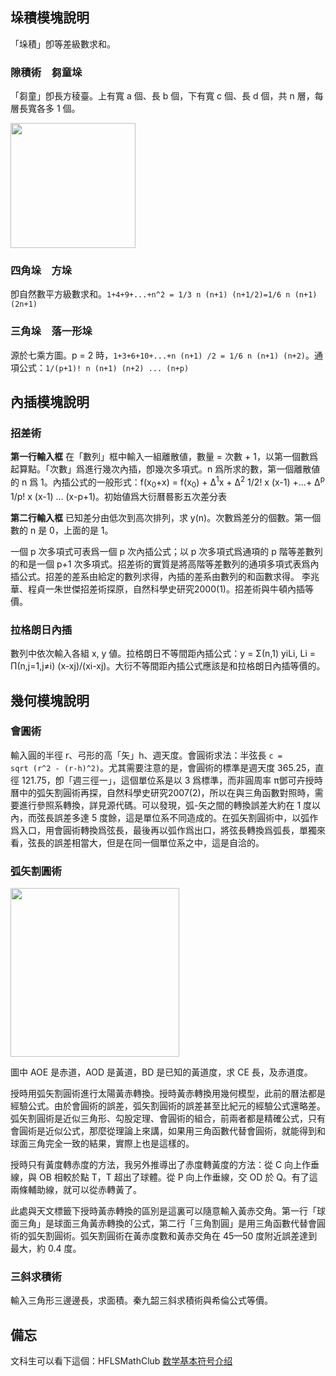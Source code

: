## 垛積模塊說明

「垛積」卽等差級數求和。

### 隙積術　芻童垛

「芻童」卽長方稜臺。上有寬 a 個、長 b 個，下有寬 c 個、長 d 個，共 n 層，每層長寬各多 1 個。

<img src="https://pic.imgdb.cn/item/6095056cd1a9ae528f444d48.png" width='200'>

### 四角垛　方垛

卽自然數平方級數求和。`1+4+9+...+n^2 = 1/3 n (n+1) (n+1/2)=1/6 n (n+1) (2n+1)`

### 三角垛　落一形垛

源於七乘方圖。p = 2 時，`1+3+6+10+...+n (n+1) /2 = 1/6 n (n+1) (n+2)`。通項公式：`1/(p+1)! n (n+1) (n+2) ... (n+p)`

## 內插模塊說明

### 招差術

 **第一行輸入框** 在「數列」框中輸入一組離散値，數量 = 次數 + 1，以第一個數爲起算點。「次數」爲進行幾次內插，卽幾次多項式。n 爲所求的數，第一個離散値的 n 爲 1。內插公式的一般形式：f(x<sub>0</sub>+x) = f(x<sub>0</sub>) + Δ<sup>1</sup>x + Δ<sup>2</sup> 1/2! x (x-1) +...+ Δ<sup>p</sup> 1/p! x (x-1) ... (x-p+1)。初始値爲<v>大衍曆</v>晷影五次差分表

 **第二行輸入框** 已知差分<n>由低次到高次排列</n>，求 y(n)。次數爲差分的個數。第一個數的 n 是 0，上面的是 1。

一個 p 次多項式可表爲一個 p 次內插公式；以 p 次多項式爲通項的 p 階等差數列的和是一個 p+1 次多項式。招差術的實質是將高階等差數列的通項多項式表爲內插公式。招差的差系由給定的數列求得，內插的差系由數列的和函數求得。<n> 李兆華、程貞一<v>朱世傑招差術探原</v>，<v>自然科學史研究</v>2000(1)。</n>招差術與牛頓內插等價。

### 拉格朗日內插

數列中依次輸入各組 x, y 値。拉格朗日不等間距內插公式：y = Σ(n,1) yiLi, Li = Π(n,j=1,j≠i) (x-xj)/(xi-xj)。<v>大衍</v>不等間距內插公式應該是和拉格朗日內插等價的。

## 幾何模塊說明

### 會圓術

輸入圓的半徑 r、弓形的高「矢」h、週天度。會圓術求法：半弦長 <code>c = sqrt (r^2 - (r-h)^2)</code>。尤其需要注意的是，會圓術的標準是週天度 365.25，直徑 121.75，卽「週三徑一」，這個單位系是以 3 爲標準，而非圓周率 π<n>鄧可卉<v>授時曆中的弧矢割圓術再探</v>，<v>自然科學史研究</v>2007(2)</n>，所以在與三角函數對照時，需要進行參照系轉換，詳見源代碼。可以發現，弧-矢之間的轉換誤差大約在 1 度以內，而弦長誤差多達 5 度餘，這是單位系不同造成的。在弧矢割圓術中，以弧作爲入口，用會圓術轉換爲弦長，最後再以弧作爲出口，將弦長轉換爲弧長，單獨來看，弦長的誤差相當大，但是在同一個單位系之中，這是自洽的。

### 弧矢割圓術

<img src="https://pic.imgdb.cn/item/60953023d1a9ae528f948bb3.png" width='270'>

圖中 AOE 是赤道，AOD 是黃道，BD 是已知的黃道度，求 CE 長，及赤道度。

<v>授時</v>用弧矢割圓術進行太陽黃赤轉換。<v>授時</v>黃赤轉換用幾何模型，此前的曆法都是經驗公式。由於會圓術的誤差，弧矢割圓術的誤差甚至比<v>紀元</v>的經驗公式還略差。弧矢割圓術是近似三角形、勾股定理、會圓術的組合，前兩者都是精確公式，只有會圓術是近似公式，那麼從理論上來講，如果用三角函數代替會圓術，就能得到和球面三角完全一致的結果，實際上也是這樣的。

授時只有黃度轉赤度的方法，我另外推導出了赤度轉黃度的方法：從 C 向上作垂線，與 OB 相較於點 T，T 超出了球體。從 P 向上作垂線，交 OD 於 Q。有了這兩條輔助線，就可以從赤轉黃了。

此處與天文標籤下授時黃赤轉換的區別是這裏可以隨意輸入黃赤交角。第一行「球面三角」是球面三角黃赤轉換的公式，第二行「三角割圓」是用三角函數代替會圓術的弧矢割圓術。弧矢割圓術在黃赤度數和黃赤交角在 45—50 度附近誤差達到最大，約 0.4 度。





### 三斜求積術

輸入三角形三邊邊長，求面積。秦九韶三斜求積術與希倫公式等價。

## 備忘

文科生可以看下這個：HFLSMathClub [数学基本符号介绍](https://zhuanlan.zhihu.com/p/254963486)